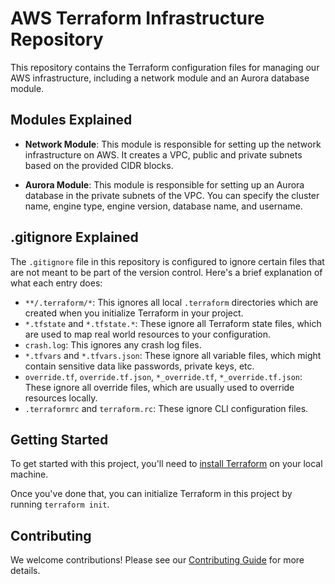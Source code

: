 # AWS Terraform Infrastructure Repository

This repository contains the Terraform configuration files for managing our AWS infrastructure, including a network module and an Aurora database module.

## Modules Explained

- **Network Module**: This module is responsible for setting up the network infrastructure on AWS. It creates a VPC, public and private subnets based on the provided CIDR blocks.

- **Aurora Module**: This module is responsible for setting up an Aurora database in the private subnets of the VPC. You can specify the cluster name, engine type, engine version, database name, and username.

## .gitignore Explained

The `.gitignore` file in this repository is configured to ignore certain files that are not meant to be part of the version control. Here's a brief explanation of what each entry does:

- `**/.terraform/*`: This ignores all local `.terraform` directories which are created when you initialize Terraform in your project.
- `*.tfstate` and `*.tfstate.*`: These ignore all Terraform state files, which are used to map real world resources to your configuration.
- `crash.log`: This ignores any crash log files.
- `*.tfvars` and `*.tfvars.json`: These ignore all variable files, which might contain sensitive data like passwords, private keys, etc.
- `override.tf`, `override.tf.json`, `*_override.tf`, `*_override.tf.json`: These ignore all override files, which are usually used to override resources locally.
- `.terraformrc` and `terraform.rc`: These ignore CLI configuration files.

## Getting Started

To get started with this project, you'll need to [install Terraform](https://learn.hashicorp.com/tutorials/terraform/install-cli) on your local machine.

Once you've done that, you can initialize Terraform in this project by running `terraform init`.

## Contributing

We welcome contributions! Please see our [Contributing Guide](CONTRIBUTING.md) for more details.